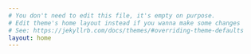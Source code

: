 ```yaml
---
# You don't need to edit this file, it's empty on purpose.
# Edit theme's home layout instead if you wanna make some changes
# See: https://jekyllrb.com/docs/themes/#overriding-theme-defaults
layout: home
---
```

<link rel="shortcut icon" type="image/x-icon" href="{{ site.url }}{{site.baseurl}}/J-favicon.ico">